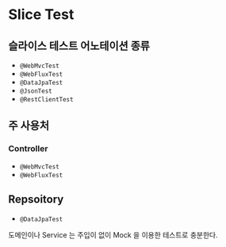 # Slice Test

## 슬라이스 테스트 어노테이션 종류

* `@WebMvcTest`
* `@WebFluxTest`
* `@DataJpaTest`
* `@JsonTest`
* `@RestClientTest`



## 주 사용처

### Controller

* `@WebMvcTest`
* `@WebFluxTest`



## Repsoitory

* `@DataJpaTest`





도메인이나 Service 는 주입이 없이 Mock 을 이용한 테스트로 충분한다.